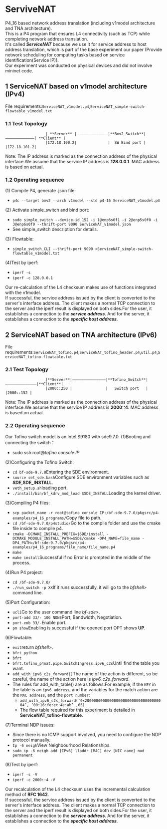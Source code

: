# ServiveNAT
P4_16 based network address translation (including v1model architecture and TNA architecture).  
This is a P4 program that ensures L4 connectivity (such as TCP) while completing network address translation.  
It's called ***ServiceNAT*** because we use it for service address to host address translation, which is part of the base experiment our paper (Provide network scheduling for computing tasks based on service identification(Service IP)).  
Our experiment was conducted on physical devices and did not involve mininet code.  

## 1 ServiceNAT based on v1model architecture (IPv4)  
File requirements:`ServiceNAT_v1model.p4`,`ServiceNAT_simple-switch-flowtable_v1model.txt`
### 1.1 Test Topology
                      | **Server** |——————————————|**Bmv2_Switch**|—————————————| **Client** |  
                      |172.18.100.2|              |  SW Bind port |             |172.18.101.2|
Note: The IP address is marked as the connection address of the physical interface.We assume that the service IP address is **128.0.0.1**. MAC address is based on actual. 

### 1.2 Operating sequence
(1) Compile P4, generate .json file: 
- `p4c --target bmv2 --arch v1model --std p4-16 ServiceNAT_v1model.p4`
    
(2) Activate simple_switch and bind port:
- `sudo simple_switch --device-id 152 -i 1@enp6s0f1 -i 2@enp5s0f0 -i 3@enp6s0f0 --thrift-port 9090 ServiceNAT_v1model.json`
- See simple_switch description for details.

(3) Flowtable:
- `simple_switch_CLI --thrift-port 9090 <ServiceNAT_simple-switch-flowtable_v1model.txt`

(4)Test by iperf:
- `iperf -s`
- `iperf -c 128.0.0.1`

Our re-calculation of the L4 checksum makes use of functions integrated with the v1model.  
If successful, the service address issued by the client is converted to the server's interface address. The client makes a normal TCP connection to the server and the iperf result is displayed on both sides.For the user, it establishes a connection to the _**service address**_. And for the server, it establishes a connection to the **_specific host address_**.  


## 2 ServiceNAT based on TNA architecture (IPv6)  
File requirements:`ServiceNAT_tofino.p4`,`ServiceNAT_tofino_header.p4`,`util.p4`,`ServiceNAT_tofino-flowtable.txt`
### 2.1 Test Topology
                      |**Server**|———————————————|**Tofino_Switch**|——————————————|**Client**|  
                      |2000::250 |               |   Switch port   |              |2000::152 |
Note: The IP address is marked as the connection address of the physical interface.We assume that the service IP address is **2000::4**. MAC address is based on actual.

### 2.2 Operating sequence  

Our Tofino switch model is an Intel S9180 with sde9.7.0.
(1)Booting and connecting the switch： 
- sudo ssh root@_tofino console IP_

(2)Configuring the Tofino Switch:
- `cd bf-sde-9.7.0`Entering the SDE environment.
- `source set_sde.bash`Configure SDE environment variables such as **$SDE,$SDE_INSTALL**.
- `veth_setup.sh`loading port.
- `./install/bin/bf_kdrv_mod_load $SDE_INSTALL`Loading the kernel driver.

(3)Compiling P4 files:
- `scp packet_name -r root@tofino console IP:/bf-sde-9.7.0/pkgsrc/p4-examples/p4_16_programs/`Copy file to path.
- `cd /bf-sde-9.7.0/p4studio/`Go to the compile folder and use the cmake file inside to compile p4.
- `cmake -DCMAKE_INSTALL_PREFIX=$SDE/install -DCMAKE_MODULE_INSTALL_PATH=$SDE/cmake -DP4_NAME=file_name -DP4_PATH=/bf-sde-9.7.0/pkgsrc/p4-examples/p4_16_programs/file_name/file_name.p4`
- `make`
- `make install`Successful if no Error is prompted in the middle of the process.

(4)Run P4 project:
- `cd /bf-sde-9.7.0/`
- `./run_switch -p XX`If it runs successfully, it will go to the _bfshell>_ command line.

(5)Port Configuration:
- `ucli`Go to the user command line _bf-sde>_.
- `port-add 33/- 10G NONE`Port, Bandwidth, Negotiation.
- `port-enb 33/-`Enable port.
- `pm show`Enabling is successful if the opened port OPT shows **UP**.

(6)Flowtable:
- `exit`return _bfshell>_.
- `bfrt_python`
- `bfrt`
- `bfrt.tofino_p4nat.pipe.SwitchIngress.ipv6_c2s`Until find the table you want.
- `add_with_ipv6_c2s_forward()`The name of the action is different, so be careful, the name of the action here is _ipv6_c2s_forward_.
- The rules for add_with_table() are as follows:For example, if the `KEY` in the table is an `ipv6 address`, and the variables for the match action are the `MAC address`, and the `port number`:
  - `add_with_ipv6_c2s_forward(‘0x200000000000000000000000000000000004’, ‘00:16:fe:ec:4e:ab’ ,65)`
  - The flow table required for this experiment is detailed in **ServiceNAT_tofino-flowtable**.

(7)Terminal NDP issues:  
- Since there is no ICMP support involved, you need to configure the NDP protocol manually.
- `Ip -6 neigh`View Neighbourhood Relationships.
- `sudo ip -6 neigh add [IPv6] lladdr [MAC] dev [NIC name] nud permanent`

(8)Test by iperf:
- `iperf -s -V`
- `iperf -c 2000::4 -V`

Our recalculation of the L4 checksum uses the incremental calculation method of **RFC 1642**.  
If successful, the service address issued by the client is converted to the server's interface address. The client makes a normal TCP connection to the server and the iperf result is displayed on both sides.For the user, it establishes a connection to the _**service address**_. And for the server, it establishes a connection to the **_specific host address_**. 
